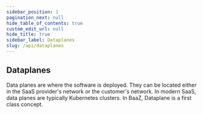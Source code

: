 ```yaml
---
sidebar_position: 1
pagination_next: null
hide_table_of_contents: true
custom_edit_url: null
hide_title: true
sidebar_label: Dataplanes
slug: /api/dataplanes
---
```


## Dataplanes

Data planes are where the software is deployed. They can be located either in the SaaS provider's network or the customer's network. In modern SaaS, data planes are typically Kubernetes clusters. In BaaZ, Dataplane is a first class concept.



